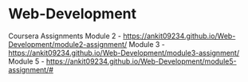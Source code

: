 # Web-Development
Coursera Assignments
Module 2 - https://ankit09234.github.io/Web-Development/module2-assignment/
Module 3 - https://ankit09234.github.io/Web-Development/module3-assignment/
Module 5 - https://ankit09234.github.io/Web-Development/module5-assignment/#
